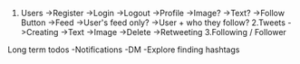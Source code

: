 1. Users
   ->Register
   ->Login
   ->Logout
   ->Profile
      ->Image?
      ->Text?
      ->Follow Button
   ->Feed
      ->User's feed only?
      ->User + who they follow?
2.Tweets
   ->Creating
      ->Text
      ->Image
   ->Delete
   ->Retweeting
3.Following / Follower


Long term todos
-Notifications
-DM
-Explore finding hashtags
